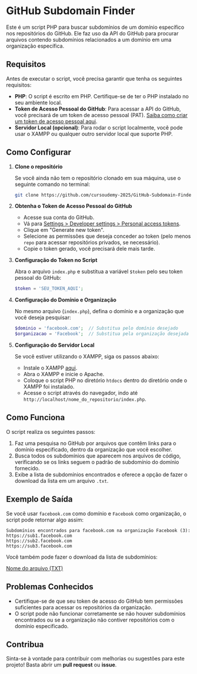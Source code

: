 
# GitHub Subdomain Finder

Este é um script PHP para buscar subdomínios de um domínio específico nos repositórios do GitHub. Ele faz uso da API do GitHub para procurar arquivos contendo subdomínios relacionados a um domínio em uma organização específica.

## Requisitos

Antes de executar o script, você precisa garantir que tenha os seguintes requisitos:

- **PHP**: O script é escrito em PHP. Certifique-se de ter o PHP instalado no seu ambiente local.
- **Token de Acesso Pessoal do GitHub**: Para acessar a API do GitHub, você precisará de um token de acesso pessoal (PAT). [Saiba como criar um token de acesso pessoal aqui](https://docs.github.com/en/github/authenticating-to-github/creating-a-personal-access-token).
- **Servidor Local (opcional)**: Para rodar o script localmente, você pode usar o XAMPP ou qualquer outro servidor local que suporte PHP.

## Como Configurar

1. **Clone o repositório**

   Se você ainda não tem o repositório clonado em sua máquina, use o seguinte comando no terminal:

   ```bash
   git clone https://github.com/cursoudemy-2025/GitHub-Subdomain-Finder.git
   ```

2. **Obtenha o Token de Acesso Pessoal do GitHub**

   - Acesse sua conta do GitHub.
   - Vá para [Settings > Developer settings > Personal access tokens](https://github.com/settings/tokens).
   - Clique em "Generate new token".
   - Selecione as permissões que deseja conceder ao token (pelo menos `repo` para acessar repositórios privados, se necessário).
   - Copie o token gerado, você precisará dele mais tarde.

3. **Configuração do Token no Script**

   Abra o arquivo `index.php` e substitua a variável `$token` pelo seu token pessoal do GitHub:

   ```php
   $token = 'SEU_TOKEN_AQUI';
   ```

4. **Configuração do Domínio e Organização**

   No mesmo arquivo (`index.php`), defina o domínio e a organização que você deseja pesquisar:

   ```php
   $dominio = 'facebook.com';  // Substitua pelo domínio desejado
   $organizacao = 'Facebook';  // Substitua pela organização desejada
   ```

5. **Configuração do Servidor Local**

   Se você estiver utilizando o XAMPP, siga os passos abaixo:

   - Instale o XAMPP [aqui](https://www.apachefriends.org/pt_br/index.html).
   - Abra o XAMPP e inicie o Apache.
   - Coloque o script PHP no diretório `htdocs` dentro do diretório onde o XAMPP foi instalado.
   - Acesse o script através do navegador, indo até `http://localhost/nome_do_repositorio/index.php`.

## Como Funciona

O script realiza os seguintes passos:

1. Faz uma pesquisa no GitHub por arquivos que contêm links para o domínio especificado, dentro da organização que você escolher.
2. Busca todos os subdomínios que aparecem nos arquivos de código, verificando se os links seguem o padrão de subdomínio do domínio fornecido.
3. Exibe a lista de subdomínios encontrados e oferece a opção de fazer o download da lista em um arquivo `.txt`.

## Exemplo de Saída

Se você usar `facebook.com` como domínio e `Facebook` como organização, o script pode retornar algo assim:

```
Subdomínios encontrados para facebook.com na organização Facebook (3):
https://sub1.facebook.com
https://sub2.facebook.com
https://sub3.facebook.com
```

Você também pode fazer o download da lista de subdomínios:

[Nome do arquivo (TXT)](subdominios.txt)

## Problemas Conhecidos

- Certifique-se de que seu token de acesso do GitHub tem permissões suficientes para acessar os repositórios da organização.
- O script pode não funcionar corretamente se não houver subdomínios encontrados ou se a organização não contiver repositórios com o domínio especificado.

## Contribua

Sinta-se à vontade para contribuir com melhorias ou sugestões para este projeto! Basta abrir um **pull request** ou **issue**.
